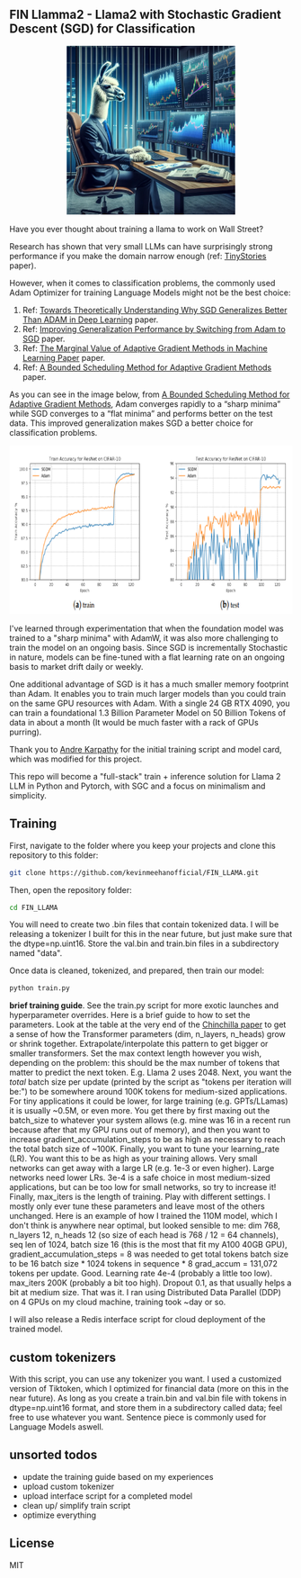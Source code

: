 ## FIN Llamma2 - Llama2 with Stochastic Gradient Descent (SGD) for Classification

<p align="center">
  <img src="assets/FIN_TECH_LLAMA.png" width="300" height="300" alt="Fin Tech Llama">
</p>

Have you ever thought about training a llama to work on Wall Street? 

Research has shown that very small LLMs can have surprisingly strong performance if you make the domain narrow enough (ref: [TinyStories](https://huggingface.co/datasets/roneneldan/TinyStories) paper).

However, when it comes to classification problems, the commonly used Adam Optimizer for training Language Models might not be the best choice: 
1. Ref: [Towards Theoretically Understanding Why SGD Generalizes Better Than ADAM in Deep Learning](https://arXiv:2010.05627v2) paper.
2. Ref: [Improving Generalization Performance by Switching from Adam to SGD](https://arXiv:1712.07628v1) paper.
3. Ref: [The Marginal Value of Adaptive Gradient Methods in Machine Learning Paper](https://arXiv:1705.08292v2]) paper.
4. Ref: [A Bounded Scheduling Method for Adaptive Gradient Methods](https://www.mdpi.com/2076-3417/9/17/3569) paper.

As you can see in the image below, from [A Bounded Scheduling Method for Adaptive Gradient Methods](https://www.mdpi.com/2076-3417/9/17/3569), Adam converges rapidly to a “sharp minima” while SGD converges to a “flat minima” and performs better on the test data. This improved generalization makes SGD a better choice for classification problems.

<p align="center">
  <img src="assets/A Bounded Scheduling Method for Adaptive Gradient Methods.png" height="300" alt="Source: A Bounded Scheduling Method for Adaptive Gradient Methods">
</p>

I've learned through experimentation that when the foundation model was trained to a "sharp minima" with AdamW, it was also more challenging to train the model on an ongoing basis. Since SGD is incrementally Stochastic in nature, models can be fine-tuned with a flat learning rate on an ongoing basis to market drift daily or weekly. 

One additional advantage of SGD is it has a much smaller memory footprint than Adam. It enables you to train much larger models than you could train on the same GPU resources with Adam. With a single 24 GB RTX 4090, you can train a foundational 1.3 Billion Parameter Model on 50 Billion Tokens of data in about a month (It would be much faster with a rack of GPUs purring). 

Thank you to [Andre Karpathy](https://github.com/karpathy/llama2.c) for the initial training script and model card, which was modified for this project. 

This repo will become a "full-stack" train + inference solution for Llama 2 LLM in Python and Pytorch, with SGC and a focus on minimalism and simplicity. 


## Training

First, navigate to the folder where you keep your projects and clone this repository to this folder:

```bash
git clone https://github.com/kevinmeehanofficial/FIN_LLAMA.git
```

Then, open the repository folder:

```bash
cd FIN_LLAMA
```

You will need to create two .bin files that contain tokenized data. I will be releasing a tokenizer I built for this in the near future, but just make sure that the dtype=np.uint16. Store the val.bin and train.bin files in a subdirectory named "data".

Once data is cleaned, tokenized, and prepared, then train our model:

```bash
python train.py
```

**brief training guide**. See the train.py script for more exotic launches and hyperparameter overrides. Here is a brief guide to how to set the parameters. Look at the table at the very end of the [Chinchilla paper](https://arxiv.org/abs/2203.15556) to get a sense of how the Transformer parameters (dim, n_layers, n_heads) grow or shrink together. Extrapolate/interpolate this pattern to get bigger or smaller transformers. Set the max context length however you wish, depending on the problem: this should be the max number of tokens that matter to predict the next token. E.g. Llama 2 uses 2048. Next, you want the _total_ batch size per update (printed by the script as "tokens per iteration will be:") to be somewhere around 100K tokens for medium-sized applications. For tiny applications it could be lower, for large training (e.g. GPTs/LLamas) it is usually ~0.5M, or even more. You get there by first maxing out the batch_size to whatever your system allows (e.g. mine was 16 in a recent run because after that my GPU runs out of memory), and then you want to increase gradient_accumulation_steps to be as high as necessary to reach the total batch size of ~100K. Finally, you want to tune your learning_rate (LR). You want this to be as high as your training allows. Very small networks can get away with a large LR (e.g. 1e-3 or even higher). Large networks need lower LRs. 3e-4 is a safe choice in most medium-sized applications, but can be too low for small networks, so try to increase it! Finally, max_iters is the length of training. Play with different settings. I mostly only ever tune these parameters and leave most of the others unchanged. Here is an example of how I trained the 110M model, which I don't think is anywhere near optimal, but looked sensible to me: dim 768, n_layers 12, n_heads 12 (so size of each head is 768 / 12 = 64 channels), seq len of 1024, batch size 16 (this is the most that fit my A100 40GB GPU), gradient_accumulation_steps = 8 was needed to get total tokens batch size to be 16 batch size * 1024 tokens in sequence * 8 grad_accum = 131,072 tokens per update. Good. Learning rate 4e-4 (probably a little too low). max_iters 200K (probably a bit too high). Dropout 0.1, as that usually helps a bit at medium size. That was it. I ran using Distributed Data Parallel (DDP) on 4 GPUs on my cloud machine, training took ~day or so.

I will also release a Redis interface script for cloud deployment of the trained model. 

## custom tokenizers

With this script, you can use any tokenizer you want. I used a customized version of Tiktoken, which I optimized for financial data (more on this in the near future). As long as you create a train.bin and val.bin file with tokens in dtype=np.uint16 format, and store them in a subdirectory called data; feel free to use whatever you want. Sentence piece is commonly used for Language Models aswell.

## unsorted todos

- update the training guide based on my experiences
- upload custom tokenizer
- upload interface script for a completed model
- clean up/ simplify train script
- optimize everything

## License

MIT
